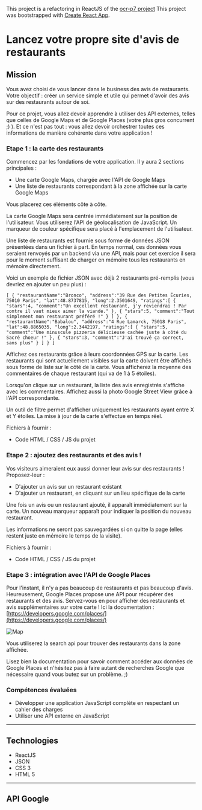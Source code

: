 This project is a refactoring in ReactJS of the [ocr-p7 project](https://github.com/EmericHochart/ocr-p7)
This project was bootstrapped with [Create React App](https://github.com/facebook/create-react-app).


# Lancez votre propre site d'avis de restaurants

## Mission
 
Vous avez choisi de vous lancer dans le business des avis de restaurants. Votre objectif : créer un service simple et utile qui permet d'avoir des avis sur des restaurants autour de soi.
 
Pour ce projet, vous allez devoir apprendre à utiliser des API externes, telles que celles de Google Maps et de Google Places (votre plus gros concurrent ;) ). Et ce n'est pas tout : vous allez devoir orchestrer toutes ces informations de manière cohérente dans votre application !
 
### Etape 1 : la carte des restaurants
 
Commencez par les fondations de votre application. Il y aura 2 sections principales :
 
- Une carte Google Maps, chargée avec l'API de Google Maps
- Une liste de restaurants correspondant à la zone affichée sur la carte Google Maps
 
Vous placerez ces éléments côte à côte.
 
La carte Google Maps sera centrée immédiatement sur la position de l'utilisateur. Vous utiliserez l'API de géolocalisation de JavaScript. Un marqueur de couleur spécifique sera placé à l'emplacement de l'utilisateur.
 
Une liste de restaurants est fournie sous forme de données JSON présentées dans un fichier à part. En temps normal, ces données vous seraient renvoyés par un backend via une API, mais pour cet exercice il sera pour le moment suffisant de charger en mémoire tous les restaurants en mémoire directement.

Voici un exemple de fichier JSON avec déjà 2 restaurants pré-remplis (vous devriez en ajouter un peu plus) :
 
`[
   {
      "restaurantName":"Bronco",
      "address":"39 Rue des Petites Écuries, 75010 Paris",
      "lat":48.8737815,
      "long":2.3501649,
      "ratings":[
         {
            "stars":4,
            "comment":"Un excellent restaurant, j'y reviendrai ! Par contre il vaut mieux aimer la viande."
         },
         {
            "stars":5,
            "comment":"Tout simplement mon restaurant préféré !"
         }
      ]
   },
   {
      "restaurantName":"Babalou",
      "address":"4 Rue Lamarck, 75018 Paris",
      "lat":48.8865035,
      "long":2.3442197,
      "ratings":[
         {
            "stars":5,
            "comment":"Une minuscule pizzeria délicieuse cachée juste à côté du Sacré choeur !"
         },
         {
            "stars":3,
            "comment":"J'ai trouvé ça correct, sans plus"
         }
      ]
   }
] `
 
Affichez ces restaurants grâce à leurs coordonnées GPS sur la carte. Les restaurants qui sont actuellement visibles sur la carte doivent être affichés sous forme de liste sur le côté de la carte. Vous afficherez la moyenne des commentaires de chaque restaurant (qui va de 1 à 5 étoiles).
 
Lorsqu'on clique sur un restaurant, la liste des avis enregistrés s'affiche avec les commentaires. Affichez aussi la photo Google Street View grâce à l'API correspondante.
 
Un outil de filtre permet d'afficher uniquement les restaurants ayant entre X et Y étoiles. La mise à jour de la carte s'effectue en temps réel.

Fichiers à fournir :
- Code HTML / CSS / JS du projet
 
### Etape 2 : ajoutez des restaurants et des avis !

Vos visiteurs aimeraient eux aussi donner leur avis sur des restaurants ! Proposez-leur :
 
- D'ajouter un avis sur un restaurant existant
- D'ajouter un restaurant, en cliquant sur un lieu spécifique de la carte
 
Une fois un avis ou un restaurant ajouté, il apparaît immédiatement sur la carte. Un nouveau marqueur apparaît pour indiquer la position du nouveau restaurant.
 
Les informations ne seront pas sauvegardées si on quitte la page (elles restent juste en mémoire le temps de la visite).
 
Fichiers à fournir :
- Code HTML / CSS / JS du projet
 
### Etape 3 : intégration avec l'API de Google Places
 
Pour l'instant, il n'y a pas beaucoup de restaurants et pas beaucoup d'avis. Heureusement, Google Places propose une API pour récupérer des restaurants et des avis. Servez-vous en pour afficher des restaurants et avis supplémentaires sur votre carte ! Ici la documentation : [https://developers.google.com/places/](https://developers.google.com/places/)
 
![Map](https://user.oc-static.com/upload/2017/09/11/15051445963709_Screen%20Shot%202017-09-11%20at%205.34.49%20PM.png)

Vous utiliserez la search api pour trouver des restaurants dans la zone affichée.
 
Lisez bien la documentation pour savoir comment accéder aux données de Google Places et n'hésitez pas à faire autant de recherches Google que nécessaire quand vous butez sur un problème. ;)
 
### Compétences évaluées
 
- Développer une application JavaScript complète en respectant un cahier des charges
- Utiliser une API externe en JavaScript
 
----
 
## Technologies
 
* ReactJS
* JSON
* CSS 3
* HTML 5
 
----

## API Google
